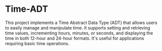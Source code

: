 # Time-ADT
This project implements a Time Abstract Data Type (ADT) that allows users to easily manage and manipulate time. It supports setting and retrieving time values, incrementing hours, minutes, or seconds, and displaying the time in both 12-hour and 24-hour formats. It's useful for applications requiring basic time operations.
